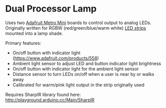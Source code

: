 # Dual Processor Lamp
Uses two [Adafruit Metro Mini](https://www.adafruit.com/products/2590) boards to control output to analog LEDs. Originally written for RGBW (red/green/blue/warm white) [LED strips](https://www.adafruit.com/products/2439 "Adafruit RGBW LED Strip") mounted into a lamp shade.

Primary features:
 * On/off button with indicator light (https://www.adafruit.com/products/558)
 * Ambient light sensor to adjust LED and button indicator light brightness
 * On/off button with indicator light for the ambient light sensor
 * Distance sensor to turn LEDs on/off when a user is near by or walks away
 * Calibrated for warm/pink light output in the strip originally used

Requires SharpIR library found here: http://playground.arduino.cc/Main/SharpIR
